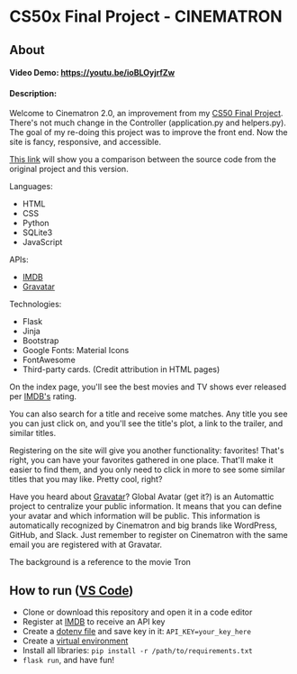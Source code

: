 # CS50x Final Project - CINEMATRON

## About

#### Video Demo: <https://youtu.be/ioBLOyjrfZw>
#### Description:
Welcome to Cinematron 2.0, an improvement from my [CS50 Final Project](https://youtu.be/dw-6M4zBNpw).
There's not much change in the Controller (application.py and helpers.py). The goal of my re-doing this project was to improve the front end. Now the site is fancy, responsive, and accessible.

[This link](https://github.com/KleySantana/cinematron/commit/ea11bc3227335f7ffcf5be9d42767f0bebd906d6) will show you a comparison between the source code from the original project and this version.

Languages:
- HTML
- CSS
- Python
- SQLite3
- JavaScript

APIs:
- [IMDB](https://imdb-api.com/api)
- [Gravatar](https://en.gravatar.com/site/implement)

Technologies:
- Flask
- Jinja
- Bootstrap
- Google Fonts: Material Icons
- FontAwesome
- Third-party cards. (Credit attribution in HTML pages)

On the index page, you'll see the best movies and TV shows ever released per [IMDB's](https://www.imdb.com/) rating.

You can also search for a title and receive some matches. Any title you see you can just click on, and you'll see the title's plot, a link to the trailer, and similar titles.

Registering on the site will give you another functionality: favorites! That's right, you can have your favorites gathered in one place. That'll make it easier to find them, and you only need to click in more to see some similar titles that you may like. Pretty cool, right?

Have you heard about [Gravatar](https://en.gravatar.com/)? Global Avatar (get it?) is an Automattic project to centralize your public information. It means that you can define your avatar and which information will be public. This information is automatically recognized by Cinematron and big brands like WordPress, GitHub, and Slack. Just remember to register on Cinematron with the same email you are registered with at Gravatar.

The background is a reference to the movie Tron

## How to run ([VS Code](https://code.visualstudio.com/))

- Clone or download this repository and open it in a code editor
- Register at [IMDB](https://imdb-api.com/api) to receive an API key
- Create a [dotenv file](https://pypi.org/project/python-dotenv/) and save key in it: ```API_KEY=your_key_here```
- Create a [virtual environment](https://code.visualstudio.com/docs/python/tutorial-flask)
- Install all libraries: ```pip install -r /path/to/requirements.txt```
- ```flask run```, and have fun!
